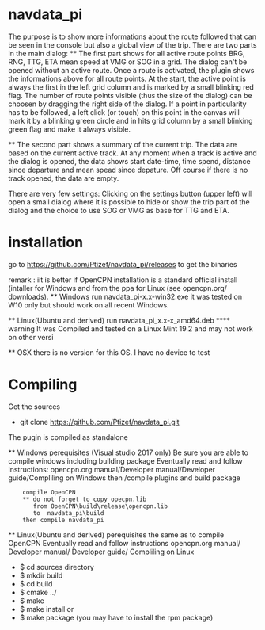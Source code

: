 # navdata_pi

The purpose is to show more informations about the route followed that can be seen in the console but also 
a global view of the trip.
There are two parts in the main dialog:
  ** The first part shows for all active route points BRG, RNG, TTG, ETA mean speed at VMG or SOG in a grid.
The dialog can't be opened without an active route.
Once a route is activated, the plugin shows the informations above for all route points.
At the start, the active point is always the first in the left grid column  and is marked by a small blinking
red flag.
The number of route points visible (thus the size of the dialog) can be choosen by dragging the right side of
the dialog.
If a point in particularity has to be followed, a left click (or touch) on this point in the canvas will mark
it by a blinking green circle and in hits grid column by a small blinking green flag and make it always visible.

  ** The second part shows a summary of the current trip. The data are based on the current active track. 
At any moment when a track is active and the dialog is opened, the data shows start date-time, time spend, 
distance since departure and mean spead since depature.
Off course if there is no track opened, the data are empty.

There are very few settings:
Clicking on the settings button (upper left) will open a small dialog where it is possible to hide or show 
the trip part of the dialog and the choice to use SOG or VMG as base for TTG and ETA.

installation
============
go to https://github.com/Ptizef/navdata_pi/releases to get the binaries

remark : iit is better if OpenCPN installation is a standard official install
            (intaller for Windows and from the ppa for Linux (see opencpn.org/ downloads).
** Windows
    run navdata_pi-x.x-win32.exe 
    it was tested on W10 only but should work on all recent Windows.

** Linux(Ubuntu and derived)
    run navdata_pi_x.x-x_amd64.deb
    **** warning
            It was Compiled and tested on a Linux Mint 19.2 and may not work on other versi
           
** OSX
    there is no version for this OS. I have no device to test

Compiling
=========
Get the sources
* git clone https://github.com/Ptizef/navdata_pi.git

The pugin is compiled as standalone

** Windows
    perequisites (Visual studio 2017 only)
        Be sure you are able to compile windows including building package
        Eventually read and follow instructions:
        opencpn.org manual/Developer manual/Developer guide/Compliling on Windows
        then /compile plugins and build package

        compile OpenCPN        
        ** do not forget to copy opecpn.lib 
           from OpenCPN\build\release\opencpn.lib
           to  navdata_pi\build
        then compile navdata_pi

** Linux(Ubuntu and derived)
    perequisites
        the same as to compile OpenCPN
        Eventually read and follow instructions 
        opencpn.org manual/ Developer manual/ Developer guide/ Compliling on Linux

*    $ cd sources directory
*    $ mkdir build
*    $ cd build
*    $ cmake ../
*    $ make
*    $ make install
    or
*    $ make package (you may have to install the rpm package)


